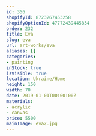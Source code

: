 ```yaml
---
id: 356
shopifyId: 8723267453258
shopifyOptionId: 47772439445834
order: 232
title: Eva
slug: eva
url: art-works/eva
aliases: []
categories:
- painting
inStock: true
isVisible: true
location: Ukraine/Home
height: 150
width: 70
date: 2019-01-01T00:00:00Z
materials:
- acrylic
- canvas
price: 5500
mainImage: eva2.jpg
---
```

